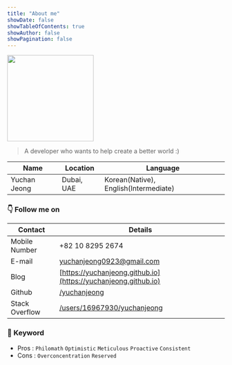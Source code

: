 ```yaml
---
title: "About me"
showDate: false
showTableOfContents: true
showAuthor: false
showPagination: false
---
```


<img src="https://user-images.githubusercontent.com/84524514/167863098-414650df-4075-4b94-b5be-f37bef90e4d5.png" width="200"/>

> A developer who wants to help create a better world :)

| Name         | Location   | Language                              |
| ------------ | ---------- | ------------------------------------- |
| Yuchan Jeong | Dubai, UAE | Korean(Native), English(Intermediate) |

### 👇 Follow me on

| Contact        | Details                                                                             |
| -------------- | ----------------------------------------------------------------------------------- |
| Mobile Number  | +82 10 8295 2674                                                                    |
| E-mail         | [yuchanjeong0923@gmail.com](mailto:yuchanjeong0923@gmail.com)                       |
| Blog           | [https://yuchanjeong.github.io](https://yuchanjeong.github.io)                      |
| Github         | [/yuchanjeong](https://github.com/yuchanjeong)                                      |
| Stack Overflow | [/users/16967930/yuchanjeong](https://stackoverflow.com/users/16967930/yuchanjeong) |

### 🔖 Keyword

- Pros : `Philomath` `Optimistic` `Meticulous` `Proactive` `Consistent`
- Cons : `Overconcentration` `Reserved`
